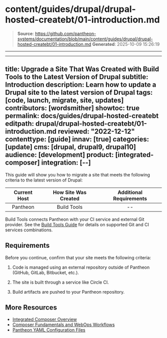 # content/guides/drupal/drupal-hosted-createbt/01-introduction.md

> **Source**: https://github.com/pantheon-systems/documentation/blob/main/content/guides/drupal/drupal-hosted-createbt/01-introduction.md
> **Generated**: 2025-10-09 15:26:19

---

---
title: Upgrade a Site That Was Created with Build Tools to the Latest Version of Drupal
subtitle: Introduction
description: Learn how to update a Drupal site to the latest version of Drupal
tags: [code, launch, migrate, site, updates]
contributors: [wordsmither]
showtoc: true
permalink: docs/guides/drupal-hosted-createbt
editpath: drupal/drupal-hosted-createbt/01-introduction.md
reviewed: "2022-12-12"
contenttype: [guide]
innav: [true]
categories: [update]
cms: [drupal, drupal9, drupal10]
audience: [development]
product: [integrated-composer]
integration: [--]
---

This guide will show you how to migrate a site that meets the following criteria to the latest version of Drupal:

| Current Host | How Site Was Created <Popover title="Site Creation" content="What is the method you used to create the site?" /> |  Additional Requirements <Popover title="Additional Requirements" content="Any other features that must be in place, or that are desired." /> |
| :-------------------------------------------: | :------------------------------------------------------------------------------------------------------------------------------------------: | :----------------------------------------------------------------------------------------------------------------------------------------------------------------------------------------: |
|                   Pantheon                    |                                                                 Build Tools                                                                  |                                                                                             --                                                                                             |

<Partial file="drupal/see-landing.md" />

Build Tools connects Pantheon with your CI service and external Git provider. See the [Build Tools Guide](/guides/build-tools#a-build-tools-projects-components) for details on supported Git and CI services combinations.

## Requirements

Before you continue, confirm that your site meets the following criteria:

1. Code is managed using an external repository outside of Pantheon (GitHub, GitLab, Bitbucket, etc.).

1. The site is built through a service like Circle CI.

1. Build artifacts are pushed to your Pantheon repository.

## More Resources

- [Integrated Composer Overview](/guides/integrated-composer)
- [Composer Fundamentals and WebOps Workflows](/guides/composer)
- [Pantheon YAML Configuration Files](/pantheon-yml)

